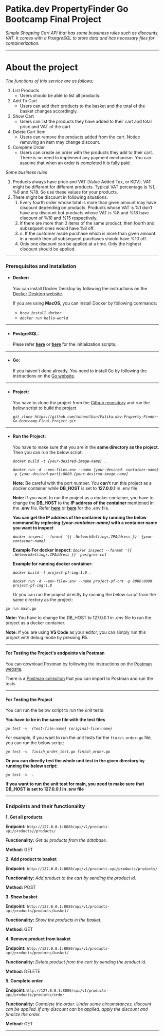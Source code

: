 
# Patika.dev PropertyFinder Go Bootcamp Final Project

*Simple Shopping Cart API that has some bussiness rules such as discounts, VAT. It comes with a PostgreSQL to store data and has necessary files for containerization.*

---

# About the project

*The functions of this service are as follows;*

1. List Products
   - Users should be able to list all products.
2. Add To Cart
   - Users can add their products to the basket and the total of the basket changes accordingly.
3. Show Cart
   - Users can list the products they have added to their cart and total price and VAT of the cart.
4. Delete Cart Item
   - Users can remove the products added from the cart. Notice removing an item may change discount.
5. Complete Order
   - Users can create an order with the products they add to their cart. There is no need to implement any payment mechanism. You can assume that when an order is completed it is fully paid.

*Some business rules*

1. Products always have price and VAT (Value Added Tax, or KDV). VAT might be different for different products. Typical VAT percentage is %1, %8 and %18. So use these values for your products.
2. There might be discount in following situations:
   1.  Every fourth order whose total is more than given amount may have discount
depending on products. Products whose VAT is %1 don’t have any discount but products whose VAT is %8 and %18 have discount of %10 and %15 respectively.
   2. If there are more than 3 items of the same product, then fourth and subsequent ones would have %8 off.
   3. c. If the customer made purchase which is more than given amount in a month then all subsequent purchases should have %10 off.
   4. Only one discount can be applied at a time. Only the highest discount should be applied.

---

### Prerequisites and Installation

- #### **Docker:** 
  You can install Docker Desktop by following the instructions on the [Docker Desktop website](https://desktop.docker.com/).

  If you are using **MacOS**, you can install Docker by following commands:
    - *`brew install docker`*
    - *`docker run hello-world`*
  
 ---

- #### **PostgreSQL:**

  Plese refer [**here**](docs/README.md) or [**here**](https://github.com/tohanilhan/Patika.dev-Property-Finder-Go-Bootcamp-Final-Project/blob/main/docs/README.md) for the initialization scripts.

---

- #### **Go:**
  
  If you haven't done already, You need to install Go by following the instructions on the [Go website](https://golang.org/doc/install).

---

- #### **Project:**
  
  You have to clone the project from the [Github repository](https://github.com/tohanilhan/Patika.dev-Property-Finder-Go-Bootcamp-Final-Project) and run the below script to build the project
   
   *`git clone https://github.com/tohanilhan/Patika.dev-Property-Finder-Go-Bootcamp-Final-Project.git`*

---

- #### **Run the Project:**

     You have to make sure that you are in the **same directory as the project**. Then you can run the below script:

   *`docker build -t {your-desired-image-name} .`*

   *`docker run -d --env-file=.env --name {your-desired- container-name} -p {your-desired-port}:8080 {your-desired-image-name}`*

   **Note:** Be careful with the port number. You **can't** run this project as a docker container while **DB_HOST** is set to **127.0.0.1** in .env file
   
   **Note:** If you want to run the project as a docker container, you have to change the **DB_HOST** to the **IP address of the container** mentioned in the **.env** file. Refer [**here**](.env) or [**here**](https://github.com/tohanilhan/Patika.dev-Property-Finder-Go-Bootcamp-Final-Project/blob/main/.env) for the .env file.

   **You can get the IP address of the container by running the below command by replecing *{your-container-name}* with a container name you want to inspect**

   *`docker inspect --format '{{ .NetworkSettings.IPAddress }}' {your-container-name}`* 
      
   **Example For docker inspect:**
   *`docker inspect --format '{{ .NetworkSettings.IPAddress }}' postgres-cnt`*


   **Example for running docker container:**

   *`docker build -t project-pf-img:1.0 .`*

   *`docker run -d --env-file=.env --name project-pf-cnt -p 8080:8080 project-pf-img:1.0`*

   
  Or you can run the project directly by running the below script from the same directory as the project:
    
`go run main.go`
    
**Note:** You have to change the DB_HOST to 127.0.0.1 in .env file to run the project as a docker container.

**Note:** If you are using **VS Code** as your editor, you can simply run this project with debug mode by pressing **F5**.

---

#### **For Testing the Project's endpoints via Postman**

   You can download Postman by following the instructions on the [Postman website](https://www.getpostman.com/).
 
   There is a [Postman collection](https://github.com/tohanilhan/Patika.dev-Property-Finder-Go-Bootcamp-Final-Project/blob/main/docs/PropertyFinder-FinalProject.postman_collection.json) that you can import to Postman and run the tests.

---

#### **For Testing the Project**
     
  You can run the below script to run the unit tests:
  
  **You have to be in the same file with the test files**


   *`go test -v  {test-file-name} {original-file-name}`*

For example, if you want to run the unit tests for the `finish_order.go` file, you can run the below script:

*`go test -v  finish_order_test.go finish_order.go`*

**Or you can directly test the whole unit test in the given directory by running the below script:**

*`go test -v  .`*

**If you want to run the unit test for main, you need to make sure that DB_HOST is set to 127.0.0.1 in .env file**

---

### Endpoints and their functionality

 
  
**1. Get all products**
   
**Endpoint:** `http://127.0.0.1:8080/api/v1/products-api/products//products/`

**Functionality:** *Get all products from the database.*

**Method:** GET

**2. Add product to basket**
   
**Endpoint:** `http://127.0.0.1:8080/api/v1/products-api/products/products/`

**Functionality:** *Add product to the cart by sending the product id.*

**Method:** POST

**3. Show basket**
   
**Endpoint:** `http://127.0.0.1:8080/api/v1/products-api/products/products/basket/`

**Functionality:** *Show the products in the basket.*

**Method:** GET

**4. Remove product from basket**
   
**Endpoint:** `http://127.0.0.1:8080/api/v1/products-api/products/products/basket/`

**Functionality:** *Delete product from the cart by sending the product id.*

**Method:** DELETE

**5. Complete order**
   
**Endpoint:**`http://127.0.0.1:8080/api/v1/products-api/products/products/order`

**Functionality:** *Complete the order. Under some circumstances, discount can be applied. If any discount can be applied, apply the discount and finalize the order.*

**Method:** GET

---
